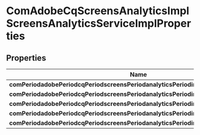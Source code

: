 
# ComAdobeCqScreensAnalyticsImplScreensAnalyticsServiceImplProperties

## Properties
Name | Type | Description | Notes
------------ | ------------- | ------------- | -------------
**comPeriodadobePeriodcqPeriodscreensPeriodanalyticsPeriodimplPeriodurl** | [**ConfigNodePropertyString**](ConfigNodePropertyString.md) |  |  [optional]
**comPeriodadobePeriodcqPeriodscreensPeriodanalyticsPeriodimplPeriodapikey** | [**ConfigNodePropertyString**](ConfigNodePropertyString.md) |  |  [optional]
**comPeriodadobePeriodcqPeriodscreensPeriodanalyticsPeriodimplPeriodproject** | [**ConfigNodePropertyString**](ConfigNodePropertyString.md) |  |  [optional]
**comPeriodadobePeriodcqPeriodscreensPeriodanalyticsPeriodimplPeriodenvironment** | [**ConfigNodePropertyDropDown**](ConfigNodePropertyDropDown.md) |  |  [optional]
**comPeriodadobePeriodcqPeriodscreensPeriodanalyticsPeriodimplPeriodsendFrequency** | [**ConfigNodePropertyInteger**](ConfigNodePropertyInteger.md) |  |  [optional]



